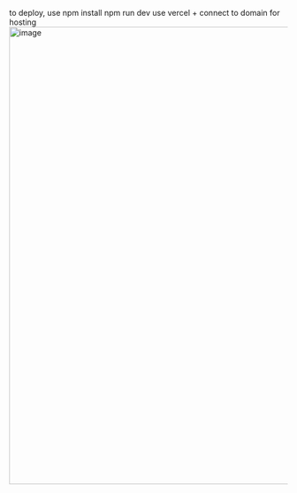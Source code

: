 to deploy, use npm install
npm run dev
use vercel + connect to domain for hosting
<img width="1890" height="827" alt="image" src="https://github.com/user-attachments/assets/9307c335-2e86-4255-a529-2dc33a6e9533" />
